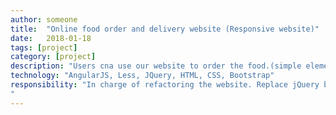 ```yaml
---
author: someone
title:  "Online food order and delivery website (Responsive website)"
date:   2018-01-18
tags: [project]
category: [project]
description: "Users cna use our website to order the food.(simple eleme)"
technology: "AngularJS, Less, JQuery, HTML, CSS, Bootstrap"
responsibility: "In charge of refactoring the website. Replace jQuery by AngularJS to improve code maintenance
"
---
```

